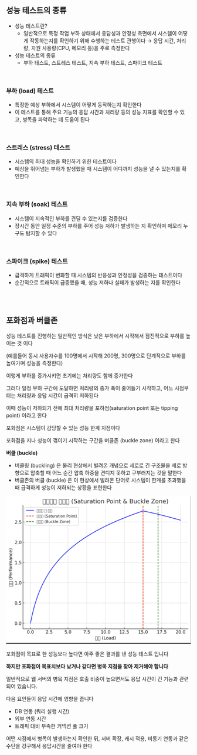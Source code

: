 ## 성능 테스트의 종류

- 성능 테스트란?
  - 일반적으로 특정 작업 부하 상태에서 응답성과 안정성 측면에서 시스템이 어떻게 작동하는지를 확인하기 위해 수행하는 테스트 관행이다 → 응답 시간, 처리량, 자원 사용량(CPU, 메모리 등)을 주로 측정한다
- 성능 테스트의 종류
  - 부하 테스트, 스트레스 테스트, 지속 부하 테스트, 스파이크 테스트

</br>

### 부하 (load) 테스트

- 특정한 예상 부하에서 시스템이 어떻게 동작하는지 확인한다
- 이 테스트를 통해 주요 기능의 응답 시간과 처리량 등의 성능 지표를 확인할 수 있고, 병목을 파악하는 데 도움이 된다

</br>

### 스트레스 (stress) 테스트

- 시스템의 최대 성능을 확인하기 위한 테스트이다
- 예상을 뛰어넘는 부하가 발생했을 때 시스템이 어디까지 성능을 낼 수 있는지를 확인한다

</br>

### 지속 부하 (soak) 테스트

- 시스템이 지속적인 부하를 견딜 수 있는지를 검증한다
- 장시간 동안 일정 수준의 부하를 주어 성능 저하가 발생하는 지 확인하며 메모리 누구도 탐지할 수 있다

</br>

### 스파이크 (spike) 테스트

- 급격하게 트래픽이 변화할 때 시스템의 반응성과 안정성을 검증하는 테스트이다
- 순간적으로 트래픽이 급증했을 때, 성능 저하나 실패가 발생하는 지를 확인한다

</br>
</br>

## 포화점과 버클존

성능 테스트를 진행하는 일반적인 방식은 낮은 부하에서 시작해서 점진적으로 부하를 높이는 것 이다

(예를들어 동시 사용자수를 100명에서 시작해 200명, 300명으로 단계적으로 부하를 높여가며 성능을 측정한다)

이렇게 부하를 증가시키면 초기에는 처리량도 함께 증가한다

그러다 일정 부하 구간에 도달하면 처리량의 증가 폭이 줄어들기 시작하고, 어느 시점부터는 처리량과 응답 시간이 급격히 저하된다

이때 성능이 저하되기 전에 최대 처리량을 포하점(saturation point 또는 tipping point) 이라고 한다

포화점은 시스템이 감당할 수 있는 성능 한계 지점이다

포화점을 지나 성능이 꺾이기 시작하는 구간을 버클존 (buckle zone) 이라고 한다

**버클 (buckle)**

- 버클링 (buckling) 은 물리 현상에서 빌려온 개념으로 세로로 긴 구조물을 세로 방향으로 압축할 때 어느 순간 압축 하중을 견디지 못하고 구부러지는 것을 말한다
- 버클존의 버클 (buckle) 은 이 현상에서 빌려온 단어로 시스템이 한계를 초과했을 때 급격하게 성능이 저하되는 상황을 표현한다

![포화점_버클존](./img/포화점_버클존.png)

포화점이 목표로 한 성능보다 높다면 아주 좋은 결과를 낸 성능 테스트 입니다

**하지만 포화점이 목표치보다 낮거나 같다면 병목 지점을 찾아 제거해야 합니다**

일반적으로 웹 서버의 병목 지점은 호출 비중이 높으면서도 응답 시간이 긴 기능과 관련되어 있습니다.

다음 요인들이 응답 시간에 영향을 줍니다

- DB 연동 (쿼리 실행 시간)
- 외부 연동 시간
- 트래픽 대비 부족한 커넥션 풀 크기

어떤 시점에서 병목이 발생하는지 확인한 뒤, 서버 확장, 캐시 적용, 비동기 연동과 같은 수단을 강구해서 응답시간을 줄여야 한다
